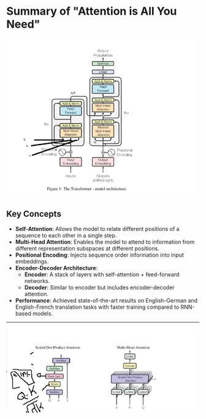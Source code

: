 #  Summary of "Attention is All You Need"
![](img/sat1.png)

##  Key Concepts

- **Self-Attention**: Allows the model to relate different positions of a sequence to each other in a single step.
- **Multi-Head Attention**: Enables the model to attend to information from different representation subspaces at different positions.
- **Positional Encoding**: Injects sequence order information into input embeddings.
- **Encoder-Decoder Architecture**:
  - **Encoder**: A stack of layers with self-attention + feed-forward networks.
  - **Decoder**: Similar to encoder but includes encoder-decoder attention.
- **Performance**: Achieved state-of-the-art results on English-German and English-French translation tasks with faster training compared to RNN-based models.

---

![](img/sat2.png)
